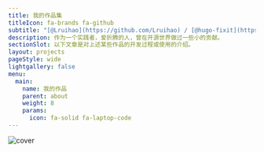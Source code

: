 ```yaml
---
title: 我的作品集
titleIcon: fa-brands fa-github
subtitle: "[@Lruihao](https://github.com/Lruihao) / [@hugo-fixit](https://github.com/hugo-fixit)"
description: 作为一个实践者，爱折腾的人，曾在开源世界做过一些小的贡献。
sectionSlot: 以下文章是对上述某些作品的开发过程或使用的介绍。
layout: projects
pageStyle: wide
lightgallery: false
menu:
  main:
    name: 我的作品
    parent: about
    weight: 8
    params:
      icon: fa-solid fa-laptop-code
---
```


![cover](/images/projects-cover.webp)
